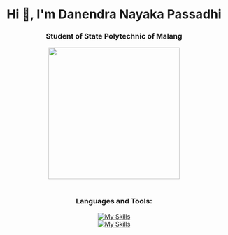 <h1 align="center">Hi 👋, I'm Danendra Nayaka Passadhi</h1>
<h3 align="center">Student of State Polytechnic of Malang</h3>

<div align="center">
<img src="https://user-images.githubusercontent.com/74038190/212749447-bfb7e725-6987-49d9-ae85-2015e3e7cc41.gif" width="300">
<br><br>

<h3 align="center">Languages and Tools:</h3>

[![My Skills](https://skillicons.dev/icons?i=java,html,css,js,php,laravel)]()
<br>
[![My Skills](https://skillicons.dev/icons?i=ps,pr,git,vscode,figma)]()
